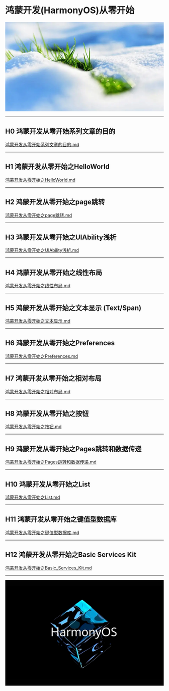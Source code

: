 # 鸿蒙开发(HarmonyOS)从零开始


<img src="image/flower.png">


---

## H0 鸿蒙开发从零开始系列文章的目的

[鸿蒙开发从零开始系列文章的目的.md](./鸿蒙开发从零开始系列文章的目的/鸿蒙开发从零开始系列文章的目的.md)

---

## H1 鸿蒙开发从零开始之HelloWorld

[鸿蒙开发从零开始之HelloWorld.md](./鸿蒙开发从零开始之HelloWorld/鸿蒙开发从零开始之HelloWorld.md)

---

## H2 鸿蒙开发从零开始之page跳转

[鸿蒙开发从零开始之page跳转.md](./鸿蒙开发从零开始之page跳转/鸿蒙开发从零开始之page跳转.md)

---

## H3 鸿蒙开发从零开始之UIAbility浅析

[鸿蒙开发从零开始之UIAbility浅析.md](./鸿蒙开发从零开始之UIAbility浅析/鸿蒙开发从零开始之UIAbility浅析.md)

---

## H4 鸿蒙开发从零开始之线性布局

[鸿蒙开发从零开始之线性布局.md](./鸿蒙开发从零开始之线性布局/鸿蒙开发从零开始之线性布局.md)

---

## H5 鸿蒙开发从零开始之文本显示 (Text/Span)

[鸿蒙开发从零开始之文本显示.md](./鸿蒙开发从零开始之文本显示/鸿蒙开发从零开始之文本显示.md)

---

## H6 鸿蒙开发从零开始之Preferences

[鸿蒙开发从零开始之Preferences.md](./鸿蒙开发从零开始之Preferences/鸿蒙开发从零开始之Preferences.md)

---

## H7 鸿蒙开发从零开始之相对布局

[鸿蒙开发从零开始之相对布局.md](./鸿蒙开发从零开始之相对布局/鸿蒙开发从零开始之相对布局.md)

---

## H8 鸿蒙开发从零开始之按钮

[鸿蒙开发从零开始之按钮.md](./鸿蒙开发从零开始之按钮/鸿蒙开发从零开始之按钮.md)

---

## H9 鸿蒙开发从零开始之Pages跳转和数据传递

[鸿蒙开发从零开始之Pages跳转和数据传递.md](./鸿蒙开发从零开始之Pages跳转和数据传递/鸿蒙开发从零开始之Pages跳转和数据传递.md)

---

## H10 鸿蒙开发从零开始之List

[鸿蒙开发从零开始之List.md](./鸿蒙开发从零开始之List/鸿蒙开发从零开始之List.md)

---

## H11 鸿蒙开发从零开始之键值型数据库

[鸿蒙开发从零开始之键值型数据库.md](./鸿蒙开发从零开始之键值型数据库/鸿蒙开发从零开始之键值型数据库.md)

---

## H12 鸿蒙开发从零开始之Basic Services Kit

[鸿蒙开发从零开始之Basic_Services_Kit.md](./鸿蒙开发从零开始之Basic_Services_Kit/鸿蒙开发从零开始之Basic_Services_Kit.md)

---

<img src="image/harmony_os_002.png">


